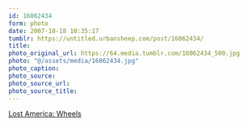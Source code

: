 ```yaml
---
id: 16062434
form: photo
date: 2007-10-18 10:35:17
tumblr: https://untitled.urbansheep.com/post/16062434/
title:
photo_original_url: https://64.media.tumblr.com/16062434_500.jpg
photo: "@/assets/media/16062434.jpg"
photo_caption:
photo_source:
photo_source_url:
photo_source_title:
---
```


<p><a href="http://www.lostamerica.com/">Lost America: Wheels</a></p>
